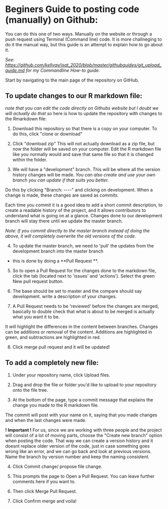 # Beginers Guide to posting code (manually) on Github:

You can do this one of two ways. Manually on the website or through a push request using Terminal (Command line) code. 
  It is more challneging to do it the manual way, but this guide is an attempt to explain how to go about it.

*See: https://github.com/kellyav/isat_2020/blob/master/githubguides/git_upload_guide.md for my Commandline How-to guide.*


Start by navigating to the main page of the repository on GitHub.

## To update changes to our R markdown file: 
*note that you can edit the code directly on Githubs website 
but I doubt we will actually do that so* here is how to update the repository with changes to the Rmarkdown file:

1. Download this repository so that there is a copy on your computer. To do this, click "clone or download"

2. Click "download zip" This will not actually download as a zip file, but now the folder will be saved on your computer. 
Edit the R markdown file like you normally would and save that same file so that it is changed within the folder. 

3. We will have a "development" branch. This will be where all the version history changes will be made. 
*You can also create and use your own branch you can update if that suits you better.*

Do this by clicking "Branch: ----" and clicking on development. 
When a change is made, these changes are saved as _commits._

Each time you commit it is a good idea to add a short commit description, to create a readable history of the project, 
and it allows contributors to understand what is going on at a glance.
Changes done to our development branch will stay there until we update the master branch.

*Note: if you commit directly to the master branch instead of doing the above, 
it will completely overwrite the old versions of the code.*


4. To update the master branch, we need to 'pull' the updates from the development branch into the master branch 
- this is done by doing a **Pull Request **.

5. So to open a Pull Request for the changes done to the markdown file, click the tab (located next to 'issues' and 'actions').
Select the green New pull request button.

6. The base should be set to master and the compare should say development. write a description of your changes.

7. A Pull Request needs to be 'reviewed' before the changes are merged, 
basically to double check that what is about to be merged is actually what you want it to be.

It will highlight the differences in the content between branches. 
Changes can be additions or removal of the content. 
Additions are highlighted in green, and subtractions are highlighted in red.


8. Click merge pull request and it will be updated!


## To add a completely new file: 
1. Under your repository name, click Upload files.

2. Drag and drop the file or folder you'd like to upload to your repository onto the file tree.

3. At the bottom of the page, type a commit message that explains the change you made to the R markdown file. 

The commit will post with your name on it, saying that you made changes and when the last changes were made. 

**! Important !** For us, since we are working with three people and the project will consist of a lot of moving parts, 
choose the "Create new branch" option when posting the code. That way we can create a version history and it doesnt replace older version of the code, just in case something goes wrong like an error, and we can go back and look at previous versions.
Name the branch by version number and keep the naming consistent. 

4. Click Commit change/ propose file change.

5. This prompts the page to Open a Pull Request. You can leave further comments here if you want to. 

6. Then click Merge Pull Request.  

7. Click Confirm merge and voila!
